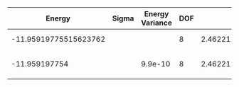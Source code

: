 | Energy                | Sigma | Energy Variance | DOF | Einf              | Method                   | Reference |
|-----------------------|-------|-----------------|-----|-------------------|--------------------------|-----------|
| -11.95919775515623762 |       |                 | 8   | 2.462211074285714 | Exact diagonalization    | [code](https://github.com/varbench/methods/blob/main/scripts/Hubbard/chain_14_P_4_2.15443469/ed_netket.sh) |
| -11.959197754         |       | 9.9e-10         | 8   | 2.462211074285714 | DMRG (MaxBondDim ~1500)  | [code](https://github.com/varbench/methods/blob/main/programs/dmrg_itensors_hubbard/chain_14_P_4_2.15443469.jl) |

